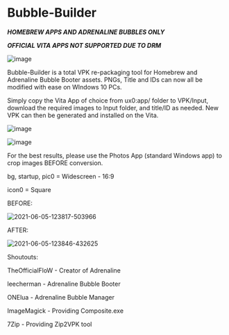 # Bubble-Builder

***HOMEBREW APPS AND ADRENALINE BUBBLES ONLY***

***OFFICIAL VITA APPS NOT SUPPORTED DUE TO DRM***

![image](https://user-images.githubusercontent.com/81541725/120898051-47f89700-c5f7-11eb-8c3b-192c0abc002f.png)


Bubble-Builder is a total VPK re-packaging tool for Homebrew and Adrenaline Bubble Booter assets. PNGs, Title and IDs can now all be modified with ease on WIndows 10 PCs.

Simply copy the Vita App of choice from ux0:app/ folder to VPK/Input, download the required images to Input folder, and title/ID as needed. New VPK can then be generated and installed on the Vita.

![image](https://user-images.githubusercontent.com/81541725/120898706-00bfd580-c5fa-11eb-9af1-d8623e93238f.png)

![image](https://user-images.githubusercontent.com/81541725/120898732-23ea8500-c5fa-11eb-8f71-599e5ab3c0ff.png)



For the best results, please use the Photos App (standard Windows app) to crop images BEFORE conversion.

bg, startup, pic0 = Widescreen - 16:9

icon0 = Square

BEFORE:

![2021-06-05-123817-503966](https://user-images.githubusercontent.com/81541725/120898975-52b52b00-c5fb-11eb-83b5-02252ce224e7.png)



AFTER:

![2021-06-05-123846-432625](https://user-images.githubusercontent.com/81541725/120898980-5779df00-c5fb-11eb-8f3b-bd883e3f4d7c.png)


Shoutouts:

TheOfficialFloW - Creator of Adrenaline

leecherman - Adrenaline Bubble Booter

ONElua - Adrenaline Bubble Manager

ImageMagick - Providing Composite.exe

7Zip - Providing Zip2VPK tool
